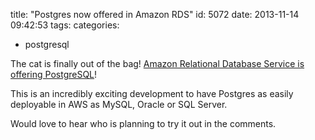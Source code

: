 title: "Postgres now offered in Amazon RDS"
id: 5072
date: 2013-11-14 09:42:53
tags: 
categories: 
- postgresql

The cat is finally out of the bag! [Amazon Relational Database Service is offering PostgreSQL](http://aws.typepad.com/aws/2013/11/amazon-rds-for-postgresql-now-available.html)!

This is an incredibly exciting development to have Postgres as easily deployable in AWS as MySQL, Oracle or SQL Server.

Would love to hear who is planning to try it out in the comments.
